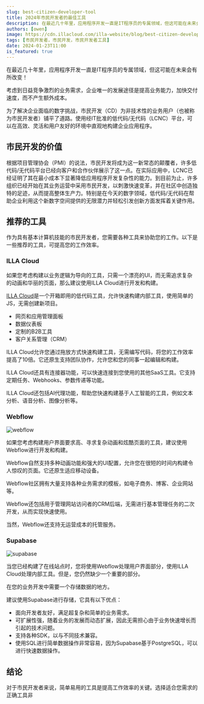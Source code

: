 ```yaml
---
slug: best-citizen-developer-tool
title: 2024年市民开发者的最佳工具
description: 在最近几十年里，应用程序开发一直是IT程序员的专属领域，但这可能在未来会有所改变！
authors: [owen]
image: https://cdn.illacloud.com/illa-website/blog/best-citizen-developer-tool/cover.webp
tags: [市民开发者，市民开发，市民开发者工具]
date: 2024-01-23T11:00
is_featured: true
---
```


在最近几十年里，应用程序开发一直是IT程序员的专属领域，但这可能在未来会有所改变！

考虑到日益竞争激烈的业务需求，企业唯一的发展途径是提高业务能力，加快交付速度，而不产生额外成本。

为了解决企业面临的数字挑战，市民开发（CD）为非技术性的业务用户（也被称为市民开发者）铺平了道路。使用经IT批准的低代码/无代码（LCNC）平台，可以在高效、灵活和用户友好的环境中直观地构建企业应用程序。

## 市民开发的价值

根据项目管理协会（PMI）的说法，市民开发将成为这一新常态的颠覆者，许多低代码/无代码平台已经向客户和合作伙伴展示了这一点。在实际应用中，LCNC已经证明了其在最小成本下显著降低应用程序开发复杂性的能力。到目前为止，许多组织已经开始在其业务运营中采用市民开发，以刺激快速变革，并在社区中创造独特的足迹，从而提高整体生产力。特别是在今天的数字领域，低代码/无代码在帮助企业利用这个新数字空间提供的无限潜力并轻松引发创新方面发挥着关键作用。

## 推荐的工具

作为具有基本计算机技能的市民开发者，您需要各种工具来协助您的工作。以下是一些推荐的工具，可提高您的工作效率。

### ILLA Cloud

如果您考虑构建以业务逻辑为导向的工具，只需一个漂亮的UI，而无需追求复杂的动画和华丽的页面，那么建议使用ILLA Cloud进行开发和构建。

[ILLA Cloud](https://illacloud.com/)是一个开箱即用的低代码工具，允许快速构建内部工具，使用简单的JS，无需创建新项目。

- 网页和应用管理面板
- 数据仪表板
- 定制的B2B工具
- 客户关系管理（CRM）

ILLA Cloud允许您通过拖放方式快速构建工具，无需编写代码，将您的工作效率提高了10倍。它还原生支持团队协作，允许您和您的同事一起编辑和构建。

ILLA Cloud还具有连接器功能，可以快速连接到您使用的其他SaaS工具。它支持定期任务、Webhooks、参数传递等功能。

ILLA Cloud还包括AI代理功能，帮助您快速构建基于人工智能的工具，例如文本分析、语音分析、图像分析等。

### Webflow

![webflow](https://cdn.illacloud.com/illa-website/blog/best-citizen-developer-tool/webflow.png)

如果您考虑构建用户界面要求高、寻求复杂动画和炫酷页面的工具，建议使用Webflow进行开发和构建。

Webflow自然支持多种动画功能和强大的UI配置，允许您在很短的时间内构建令人惊叹的页面。它还原生适应移动设备。

Webflow社区拥有大量支持各种业务需求的模板，如电子商务、博客、企业网站等。

Webflow还包括用于管理网站访问者的CRM后端，无需进行基本管理任务的二次开发，从而实现快速使用。

当然，Webflow还支持无运营成本的托管服务。

### Supabase

![supabase](https://cdn.illacloud.com/illa-website/blog/best-citizen-developer-tool/supabase.png)

当您已经构建了在线站点时，您将使用Webflow处理用户界面部分，使用ILLA Cloud处理内部工具。但是，您仍然缺少一个重要的部分。

在您的业务开发中需要一个存储数据的地方。

建议使用Supabase进行存储，它具有以下优点：

- 面向开发者友好，满足超复杂和简单的业务需求。
- 可扩展性强，随着业务的发展而动态扩展，因此无需担心由于业务快速增长而引起的技术问题。
- 支持各种SDK，以与不同技术兼容。
- 使用SQL进行简单数据操作非常容易，因为Supabase基于PostgreSQL，可以进行快速数据操作。

## 结论

对于市民开发者来说，简单易用的工具是提高工作效率的关键。选择适合您需求的正确工具非
